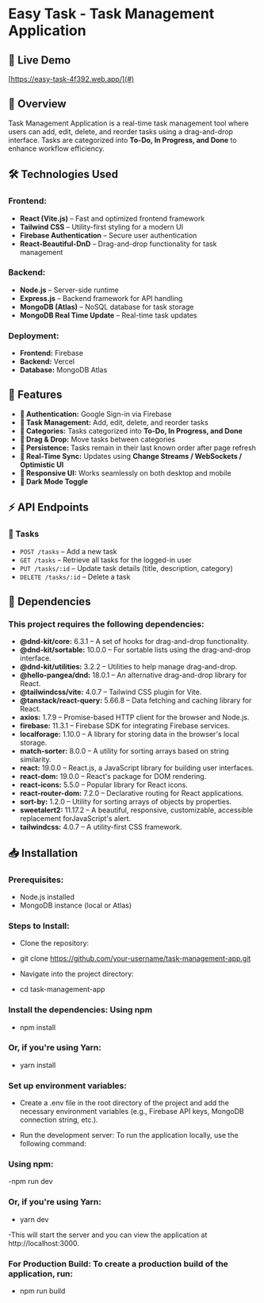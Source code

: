 # **Easy Task** - Task Management Application

## 🚀 Live Demo
[https://easy-task-4f392.web.app/](#)

## 📖 Overview
Task Management Application is a real-time task management tool where users can add, edit, delete, and reorder tasks using a drag-and-drop interface. Tasks are categorized into **To-Do, In Progress, and Done** to enhance workflow efficiency.

## 🛠️ Technologies Used

### Frontend:
- **React (Vite.js)** – Fast and optimized frontend framework
- **Tailwind CSS** – Utility-first styling for a modern UI
- **Firebase Authentication** – Secure user authentication
- **React-Beautiful-DnD** – Drag-and-drop functionality for task management

### Backend:
- **Node.js** – Server-side runtime
- **Express.js** – Backend framework for API handling
- **MongoDB (Atlas)** – NoSQL database for task storage
- **MongoDB Real Time Update** – Real-time task updates

### Deployment:
- **Frontend:** Firebase
- **Backend:** Vercel
- **Database:** MongoDB Atlas

## 🔑 Features

- **🔐 Authentication:** Google Sign-in via Firebase
- **📝 Task Management:** Add, edit, delete, and reorder tasks
- **📂 Categories:** Tasks categorized into **To-Do, In Progress, and Done**
- **🔄 Drag & Drop:** Move tasks between categories
- **💾 Persistence:** Tasks remain in their last known order after page refresh
- **📡 Real-Time Sync:** Updates using **Change Streams / WebSockets / Optimistic UI**
- **🎨 Responsive UI:** Works seamlessly on both desktop and mobile
- **🌙 Dark Mode Toggle**
<!-- - **📜 Activity Log** to track changes (e.g., *"Task moved to Done"*) -->
<!-- - **⏳ Due Dates** with color indicators (overdue tasks appear in red) -->


## ⚡ API Endpoints

### 🔹 Tasks
- `POST /tasks` – Add a new task
- `GET /tasks` – Retrieve all tasks for the logged-in user
- `PUT /tasks/:id` – Update task details (title, description, category)
- `DELETE /tasks/:id` – Delete a task


## 🧰 Dependencies
###  This project requires the following dependencies:

-  **@dnd-kit/core:** 6.3.1 – A set of hooks for drag-and-drop functionality.
-  **@dnd-kit/sortable:** 10.0.0 – For sortable lists using the drag-and-drop interface.
-  **@dnd-kit/utilities:** 3.2.2 – Utilities to help manage drag-and-drop.
-  **@hello-pangea/dnd:** 18.0.1 – An alternative drag-and-drop library for React.
-  **@tailwindcss/vite:** 4.0.7 – Tailwind CSS plugin for Vite.
-  **@tanstack/react-query:** 5.66.8 – Data fetching and caching library for React.
-  **axios:** 1.7.9 – Promise-based HTTP client for the browser and Node.js.
-  **firebase:** 11.3.1 – Firebase SDK for integrating Firebase services.
-  **localforage:** 1.10.0 – A library for storing data in the browser's local storage.
-  **match-sorter:** 8.0.0 – A utility for sorting arrays based on string similarity.
-  **react:** 19.0.0 – React.js, a JavaScript library for building user interfaces.
-  **react-dom:** 19.0.0 – React's package for DOM rendering.
-  **react-icons:** 5.5.0 – Popular library for React icons.
-  **react-router-dom:** 7.2.0 – Declarative routing for React applications.
-  **sort-by:** 1.2.0 – Utility for sorting arrays of objects by properties.
-  **sweetalert2:** 11.17.2 – A beautiful, responsive, customizable, accessible replacement       forJavaScript's alert.
-  **tailwindcss:** 4.0.7 – A utility-first CSS framework.




<!-- ### Setup:

1. **Clone the repository**
   ```sh
   git clone https://github.com/your-username/task-management-app.git
   cd task-management-app -->


## 📥 Installation 

### Prerequisites:
- Node.js installed
- MongoDB instance (local or Atlas)

### Steps to Install:
- Clone the repository:

- git clone https://github.com/your-username/task-management-app.git
- Navigate into the project directory:

- cd task-management-app
### Install the dependencies: Using npm

- npm install

### Or, if you're using Yarn:
- yarn install

### Set up environment variables:
- Create a .env file in the root directory of the project and add the necessary environment variables (e.g., Firebase API keys, MongoDB connection string, etc.).

- Run the development server: To run the application locally, use the following command:

### Using npm:

-npm run dev

### Or, if you're using Yarn:

- yarn dev

-This will start the server and you can view the application at http://localhost:3000.

### For Production Build: To create a production build of the application, run:
- npm run build

